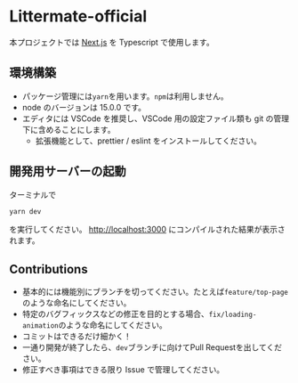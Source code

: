 # Littermate-official 
本プロジェクトでは [Next.js](https://nextjs.org/) を Typescript で使用します。

## 環境構築

- パッケージ管理には``yarn``を用います。``npm``は利用しません。
- node のバージョンは 15.0.0 です。
- エディタには VSCode を推奨し、VSCode 用の設定ファイル類も git の管理下に含めることにします。
  - 拡張機能として、prettier / eslint をインストールしてください。

## 開発用サーバーの起動

ターミナルで

```bash
yarn dev
```

を実行してください。 [http://localhost:3000](http://localhost:3000) にコンパイルされた結果が表示されます。

## Contributions

- 基本的には機能別にブランチを切ってください。たとえば``feature/top-page``のような命名にしてください。
- 特定のバグフィックスなどの修正を目的とする場合、``fix/loading-animation``のような命名にしてください。
- コミットはできるだけ細かく！
- 一通り開発が終了したら、``dev``ブランチに向けてPull Requestを出してください。
- 修正すべき事項はできる限り Issue で管理してください。